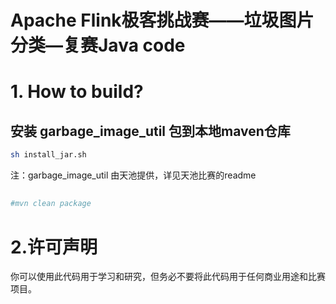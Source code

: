 # Apache Flink极客挑战赛——垃圾图片分类—复赛Java code

# 1. How to build?

## 安装 garbage_image_util 包到本地maven仓库 
```bash
sh install_jar.sh
```
注：garbage_image_util 由天池提供，详见天池比赛的readme
##
```bash
#mvn clean package
```


# 2.许可声明
你可以使用此代码用于学习和研究，但务必不要将此代码用于任何商业用途和比赛项目。
